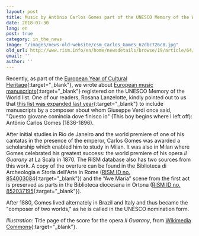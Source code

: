 ```yaml
---
layout: post
title: Music by Antônio Carlos Gomes part of the UNESCO Memory of the World list
date: 2018-07-30
lang: en
post: true
category: in_the_news
image: "/images/news-old-website/csm_Carlos_Gomes_62dbc726c8.jpg"
old_url: http://www.rism.info/en/home/newsdetails/browse/19/article/64/music-by-antonio-carlos-gomes-part-of-the-unesco-memory-of-the-world-list.html
email: ''
author: ''
---
```


Recently, as part of the [European Year of Cultural Heritage](http://europa.eu/cultural-heritage/){:target="_blank"}, we wrote about [European music manuscripts](/in_the_news/2018/06/25/celebrating-music-manuscripts-and-the-european.html){:target="_blank"} registered on the UNESCO Memory of the World list. One of our readers, Rosana Lanzelotte, kindly pointed out to us that [this list was expanded last year](http://www.unesco.org/new/en/communication-and-information/memory-of-the-world/register/full-list-of-registered-heritage/registered-heritage-page-1/antonio-carlos-gomes/){:target="_blank"} to include manuscripts by a composer about whom Giuseppe Verdi once said, "Questo giovane comincia dove finisco io" (This boy begins where I left off): Antônio Carlos Gomes (1836-1896).

After initial studies in Rio de Janeiro and the world premiere of one of his cantatas in the presence of the emperor, Carlos Gomes was awarded a scholarship which enabled him to study in Milan. It was also in Milan where Gomes celebrated his greatest success: the world premiere of his opera _Il Guarany_ at La Scala in 1870. The RISM database also has two sources from this work. A copy of the overture can be found in the Biblioteca di Archeologia e Storia dell'Arte in Rome ([RISM ID no. 854003084](https://opac.rism.info/search?id=854003084&Language=en){:target="_blank"}) and the “Ave Maria” scene from the first act is preserved as parts in the Biblioteca diocesana in Ortona ([RISM ID no. 852037195](https://opac.rism.info/search?id=852037195&Language=en){:target="_blank"}).

After 1880, Gomes lived alternately in Brazil and Italy and thus became the "composer of two worlds," as he is called in the UNESCO nomination form.

_Illustration_: Title page of the score for the opera _Il Guarany_, from [Wikimedia Commons](https://commons.wikimedia.org/wiki/File:Il_Guarany_Score_Front_Cover.jpg?uselang=en){:target="_blank"}.
